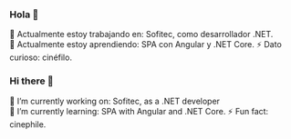 ### Hola 👋
🔭 Actualmente estoy trabajando en: Sofitec, como desarrollador .NET.  
🌱 Actualmente estoy aprendiendo: SPA con Angular y .NET Core. 
⚡ Dato curioso: cinéfilo.

### Hi there 👋
🔭 I’m currently working on: Sofitec, as a .NET developer  
🌱 I’m currently learning: SPA with Angular and .NET Core.
⚡ Fun fact: cinephile.

<!--
👯 I’m looking to collaborate on ...
🤔 I’m looking for help with ...
💬 Ask me about ...
📫 How to reach me: ...
😄 Pronouns: ...
⚡ Fun fact: ...
-->
